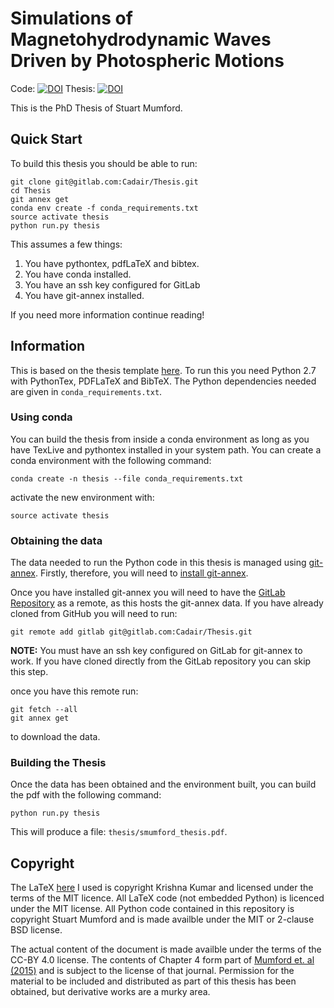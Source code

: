 Simulations of Magnetohydrodynamic Waves Driven by Photospheric Motions
=======================================================================


Code: [![DOI](https://zenodo.org/badge/doi/10.5281/zenodo.48891.svg)](http://dx.doi.org/10.5281/zenodo.48891)
Thesis: [![DOI](https://zenodo.org/badge/doi/10.5281/zenodo.48888.svg)](http://dx.doi.org/10.5281/zenodo.48888)



This is the PhD Thesis of Stuart Mumford.

Quick Start
--------------

To build this thesis you should be able to run:

    git clone git@gitlab.com:Cadair/Thesis.git
    cd Thesis
    git annex get
    conda env create -f conda_requirements.txt
    source activate thesis
    python run.py thesis
    
This assumes a few things:

1. You have pythontex, pdfLaTeX and bibtex.
2. You have conda installed.
3. You have an ssh key configured for GitLab
4. You have git-annex installed.

If you need more information continue reading!

Information
-----------

This is based on the thesis template [here](https://github.com/kks32/phd-thesis-template).
To run this you need Python 2.7 with PythonTex, PDFLaTeX and BibTeX.
The Python dependencies needed are given in `conda_requirements.txt`.

### Using conda

You can build the thesis from inside a conda environment as long as you have 
TexLive and pythontex installed in your system path. You can create a conda 
environment with the following command:

`conda create -n thesis --file conda_requirements.txt`

activate the new environment with:

`source activate thesis`

### Obtaining the data

The data needed to run the Python code in this thesis is managed using [git-annex](https://git-annex.branchable.com/).
Firstly, therefore, you will need to [install git-annex](https://git-annex.branchable.com/install/).

Once you have installed git-annex you will need to have the
[GitLab Repository](https://gitlab.com/Cadair/Thesis) as a remote, as this hosts
the git-annex data. If you have already cloned from GitHub you will need to run:

    git remote add gitlab git@gitlab.com:Cadair/Thesis.git
    
**NOTE:** You must have an ssh key configured on GitLab for git-annex to work.
If you have cloned directly from the GitLab repository you can skip this step.

once you have this remote run:

    git fetch --all
    git annex get

to download the data.

### Building the Thesis

Once the data has been obtained and the environment built, you can build the
pdf with the following command:

`python run.py thesis`

This will produce a file: `thesis/smumford_thesis.pdf`.


Copyright
---------

The LaTeX [here](https://github.com/kks32/phd-thesis-template) I used is 
copyright Krishna Kumar and licensed under the terms of the MIT licence. All
LaTeX code (not embedded Python) is licenced under the MIT license.
All Python code contained in this repository is copyright Stuart Mumford and 
is made availble under the MIT or 2-clause BSD license.

The actual content of the document is made availble under the terms of the
CC-BY 4.0 license. The contents of Chapter 4 form part of [Mumford et. al
(2015)](http://dx.doi.org/10.1088/0004-637X/799/1/6) and is subject to the
license of that journal. Permission for the material to be included and
distributed as part of this thesis has been obtained, but derivative works are
a murky area.

